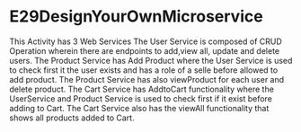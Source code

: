 # E29DesignYourOwnMicroservice
This Activity has 3 Web Services
The User Service is composed of CRUD Operation wherein there are endpoints to add,view all, update and delete users.
The Product Service has Add Product where the User Service is used to check first it the user exists and has a role of a selle before allowed to add product.
The Product Service has also viewProduct for each user and delete product.
The Cart Service has AddtoCart functionality where the UserService and Product Service is used to check first if it exist before adding to Cart.
The Cart Service also has the viewAll functionality that shows all products added to Cart.

